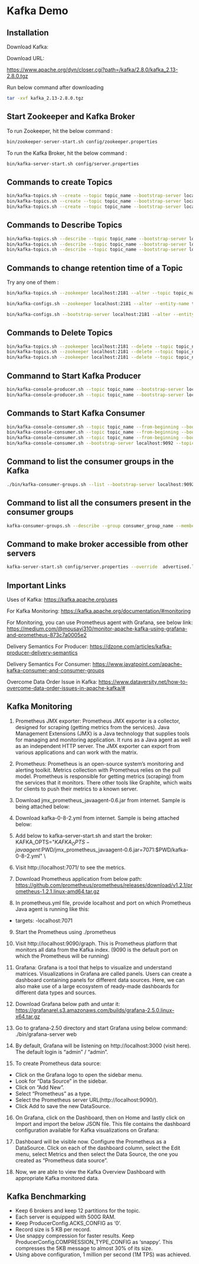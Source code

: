 # Kafka Demo


## Installation

Download Kafka:

Download URL:

https://www.apache.org/dyn/closer.cgi?path=/kafka/2.8.0/kafka_2.13-2.8.0.tgz

Run below command after downloading

```bash
tar -xvf kafka_2.13-2.8.0.tgz
```

## Start Zookeeper and Kafka Broker

To run Zookeeper, hit the below command :

```bash
bin/zookeeper-server-start.sh config/zookeeper.properties
```

To run the Kafka Broker, hit the below command :

```bash
bin/kafka-server-start.sh config/server.properties
```

## Commands to create Topics

```bash
bin/kafka-topics.sh --create --topic topic_name --bootstrap-server localhost:9092
bin/kafka-topics.sh --create --topic topic_name --bootstrap-server localhost:9092
bin/kafka-topics.sh --create --topic topic_name --bootstrap-server localhost:9092
```

## Commands to Describe Topics

```bash
bin/kafka-topics.sh --describe --topic topic_name --bootstrap-server localhost:9092
bin/kafka-topics.sh --describe --topic topic_name --bootstrap-server localhost:9092
bin/kafka-topics.sh --describe --topic topic_name --bootstrap-server localhost:9092
```

## Commands to change retention time of a Topic

Try any one of them :

```bash
bin/kafka-topics.sh --zookeeper localhost:2181 --alter --topic topic_name --config retention.ms=10000
```

```bash
bin/kafka-configs.sh --zookeeper localhost:2181 --alter --entity-name topic_name --entity-type topics  --add-config retention.ms=1000
```

```bash
bin/kafka-configs.sh --bootstrap-server localhost:2181 --alter --entity-name topic_name --entity-type topics  --add-config retention.ms=1000
```


## Commands to Delete Topics

```bash
bin/kafka-topics.sh --zookeeper localhost:2181 --delete --topic topic_name
bin/kafka-topics.sh --zookeeper localhost:2181 --delete --topic topic_name
bin/kafka-topics.sh --zookeeper localhost:2181 --delete --topic topic_name
```

## Commannd to Start Kafka Producer

```bash
bin/kafka-console-producer.sh --topic topic_name --bootstrap-server localhost:9092
bin/kafka-console-producer.sh --topic topic_name --bootstrap-server localhost:9092
```

## Commands to Start Kafka Consumer

```bash
bin/kafka-console-consumer.sh --topic topic_name --from-beginning --bootstrap-server localhost:9092
bin/kafka-console-consumer.sh --topic topic_name --from-beginning --bootstrap-server localhost:9092
bin/kafka-console-consumer.sh --topic topic_name --from-beginning --bootstrap-server localhost:9092
bin/kafka-console-consumer.sh --bootstrap-server localhost:9092 --topic topic_name --property print.key=true --property key.separator="-" --from-beginning
```

## Command to list the consumer groups in the Kafka

```bash
./bin/kafka-consumer-groups.sh --list --bootstrap-server localhost:9092
```

## Command to list all the consumers present in the consumer groups

```bash
kafka-consumer-groups.sh --describe --group consumer_group_name --members --bootstrap-server localhost:9092
```

## Command to make broker accessible from other servers

```bash
kafka-server-start.sh config/server.properties --override  advertised.listeners=PLAINTEXT://<broker-hostname>:9092
```

## Important Links

Uses of Kafka:
https://kafka.apache.org/uses

For Kafka Monitoring:
https://kafka.apache.org/documentation/#monitoring

For Monitoring, you can use Prometheus agent with Grafana, see below link:
https://medium.com/@mousavi310/monitor-apache-kafka-using-grafana-and-prometheus-873c7a0005e2

Delivery Semantics For Producer:
https://dzone.com/articles/kafka-producer-delivery-semantics

Delivery Semantics For Consumer:
https://www.javatpoint.com/apache-kafka-consumer-and-consumer-groups

Overcome Data Order Issue in Kafka:
https://www.dataversity.net/how-to-overcome-data-order-issues-in-apache-kafka/#


## Kafka Monitoring

1)	Prometheus JMX exporter: Prometheus JMX exporter is a collector, designed for scraping (getting metrics from the services). Java Management Extensions (JMX) is a Java technology that supplies tools for managing and monitoring application. It runs as a Java agent as well as an independent HTTP server. The JMX exporter can export from various applications and can work with the matrix.

2)	Prometheus: Prometheus is an open-source system’s monitoring and alerting toolkit. Metrics collection with Prometheus relies on the pull model. Prometheus is responsible for getting metrics (scraping) from the services that it monitors. There other tools like Graphite, which waits for clients to push their metrics to a known server.

3)	Download jmx_prometheus_javaagent-0.6.jar from internet. Sample is being attached below:
 

4)	Download kafka-0-8-2.yml from internet. Sample is being attached below:
 

5)	Add below to kafka-server-start.sh and start the broker:
KAFKA_OPTS="$KAFKA_OPTS -javaagent:$PWD/jmx_prometheus_javaagent-0.6.jar=7071:$PWD/kafka-0-8-2.yml" \

6)	Visit http://localhost:7071/ to see the metrics.

7)	Download Prometheus application from below path:
https://github.com/prometheus/prometheus/releases/download/v1.2.1/prometheus-1.2.1.linux-amd64.tar.gz

8)	In prometheus.yml file, provide localhost and port on which Prometheus Java agent is running like this:
- targets:
-localhost:7071

9)	Start the Prometheus using ./prometheus

10)	Visit http://localhost:9090/graph. This is Prometheus platform that monitors all data from the Kafka index. (9090 is the default port on which the Prometheus will be running)

11)	Grafana: Grafana is a tool that helps to visualize and understand matrices. Visualizations in Grafana are called panels. Users can create a dashboard containing panels for different data sources. Here, we can also make use of a large ecosystem of ready-made dashboards for different data types and sources.

12)	Download Grafana below path and untar it:
https://grafanarel.s3.amazonaws.com/builds/grafana-2.5.0.linux-x64.tar.gz

13)	Go to grafana-2.50 directory and start Grafana using below command:
./bin/grafana-server web

14)	By default, Grafana will be listening on http://localhost:3000 (visit here). The default login is “admin” / “admin”.

15)	To create Prometheus data source:
-	Click on the Grafana logo to open the sidebar menu.
-	Look for “Data Source” in the sidebar.
-	Click on “Add New”.
-	Select “Prometheus” as a type.
-	Select the Prometheus server URL(http://localhost:9090/).
-	Click Add to save the new DataSource.

16)	On Grafana, click on the Dashboard, then on Home and lastly click on Import and import the below JSON file. This file contains the dashboard configuration available for Kafka visualizations on Grafana:
 

17)	Dashboard will be visible now.
Configure the Prometheus as a DataSource. Click on each of the dashboard column, select the Edit menu, select Metrics and then select the Data Source, the one you created as “Prometheus data source”.

18)	Now, we are able to view the Kafka Overview Dashboard with appropriate Kafka monitored data.


## Kafka Benchmarking

-	Keep 6 brokers and keep 12 partitions for the topic.
-	Each server is equipped with 500G RAM.
-	Keep ProducerConfig.ACKS_CONFIG as ‘0’.
-	Record size is 5 KB per record.
-	Use snappy compression for faster results. Keep ProducerConfig.COMPRESSION_TYPE_CONFIG as ‘snappy’. This compresses the 5KB message to almost 30% of its size.
-	Using above configuration, 1 million per second (1M TPS) was achieved.

